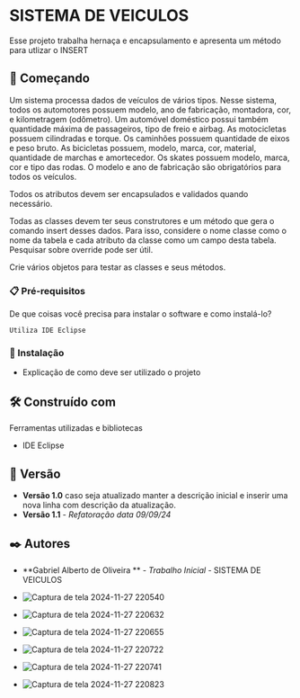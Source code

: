 # SISTEMA DE VEICULOS

Esse projeto trabalha hernaça e encapsulamento e apresenta um método para utlizar o INSERT 

## 🚀 Começando

Um sistema processa dados de veículos de vários tipos. Nesse sistema, todos os automotores possuem modelo, ano de fabricação, montadora, cor, e kilometragem (odômetro). Um automóvel doméstico possui também quantidade máxima de passageiros, tipo de freio e airbag. As motocicletas possuem cilindradas e torque. Os caminhões possuem quantidade de eixos e peso bruto. As bicicletas possuem, modelo, marca, cor, material, quantidade de marchas e amortecedor. Os skates possuem modelo, marca, cor e tipo das rodas. O modelo e ano de fabricação são obrigatórios para todos os veículos.

Todos os atributos devem ser encapsulados e validados quando necessário.

Todas as classes devem ter seus construtores e um método que gera o comando insert desses dados. Para isso, considere o nome classe como o nome da tabela e cada atributo da classe como um campo desta tabela. Pesquisar sobre override pode ser útil.

Crie vários objetos para testar as classes e seus métodos.

### 📋 Pré-requisitos

De que coisas você precisa para instalar o software e como instalá-lo?

```
Utiliza IDE Eclipse 
```

### 🔧 Instalação

* Explicação de como deve ser utilizado o projeto

## 🛠️ Construído com

Ferramentas utilizadas e bibliotecas

* IDE Eclipse

## 📌 Versão

* **Versão 1.0** caso seja atualizado manter a descrição inicial e inserir uma nova linha com descrição da atualização.
* **Versão 1.1** - *Refatoração* *data 09/09/24*

## ✒️ Autores

* **Gabriel Alberto de Oliveira ** - *Trabalho Inicial* - SISTEMA DE VEICULOS 

* ![Captura de tela 2024-11-27 220540](https://github.com/user-attachments/assets/640e3236-2154-44fa-a15d-cf3d8310b766)

* ![Captura de tela 2024-11-27 220632](https://github.com/user-attachments/assets/74422a0e-40b7-4aeb-9b19-680338848ce8)
* ![Captura de tela 2024-11-27 220655](https://github.com/user-attachments/assets/be9aafdf-48e1-4207-8b70-100d328a8358)
* ![Captura de tela 2024-11-27 220722](https://github.com/user-attachments/assets/9d0f2999-874e-437d-bc5c-ee74b6060d98)
* ![Captura de tela 2024-11-27 220741](https://github.com/user-attachments/assets/8831e084-ca68-4bce-a76d-fd65ede69376)
* ![Captura de tela 2024-11-27 220823](https://github.com/user-attachments/assets/4d671148-c83a-48fb-9eb0-2672ad73321a)





